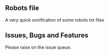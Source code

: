 ## Robots file

A very quick sonification of some robots txt files

## Issues, Bugs and Features

Please raise on the issue queue. 
